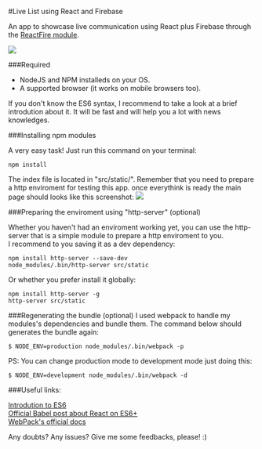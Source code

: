 #Live List using React and Firebase

An app to showcase live communication using React plus Firebase through the [ReactFire module](https://github.com/firebase/reactfire).

<img src="https://github.com/ViniciusTavares/LiveListWithReactAndFirebase/blob/master/src/static/img/logo.png" />

###Required

* NodeJS and NPM installeds on your OS.
* A supported browser (it works on mobile browsers too).

If you don't know the ES6 syntax, I recommend to take a look at a brief introdution about it. It will be fast and will help you a lot with news knowledges.  

###Installing npm modules

A very easy task! Just run this command on your terminal:
```
npm install
```

The index file is located in "src/static/". Remember that you need to prepare a http enviroment for testing this app. once everythink is ready the main page should looks like this screenshot:
<img src="https://github.com/ViniciusTavares/LiveListWithReactAndFirebase/blob/master/src/static/img/sample.png" />

###Preparing the enviroment using "http-server" (optional)

Whether you haven't had an enviroment working yet, you can use the http-server that is a simple module to prepare a http enviroment to you.  
I recommend to you saving it as a dev dependency:
```
npm install http-server --save-dev
node_modules/.bin/http-server src/static
```

Or whether you prefer install it globally:
```
npm install http-server -g
http-server src/static
```

###Regenerating the bundle (optional)
I used webpack to handle my modules's dependencies and bundle them. The command below should generates the bundle again:
```
$ NODE_ENV=production node_modules/.bin/webpack -p
```
PS: You can change production mode to development mode just doing this:
```
$ NODE_ENV=development node_modules/.bin/webpack -d
```

###Useful links:

[Introdution to ES6](https://learn.co/lessons/introduction-to-es6)  
[Official Babel post about React on ES6+](https://babeljs.io/blog/2015/06/07/react-on-es6-plus)  
[WebPack's official docs](https://webpack.github.io/)  

Any doubts? Any issues? Give me some feedbacks, please! :)
